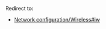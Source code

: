Redirect to:

*   [Network configuration/Wireless#iw](/index.php/Network_configuration/Wireless#iw "Network configuration/Wireless")